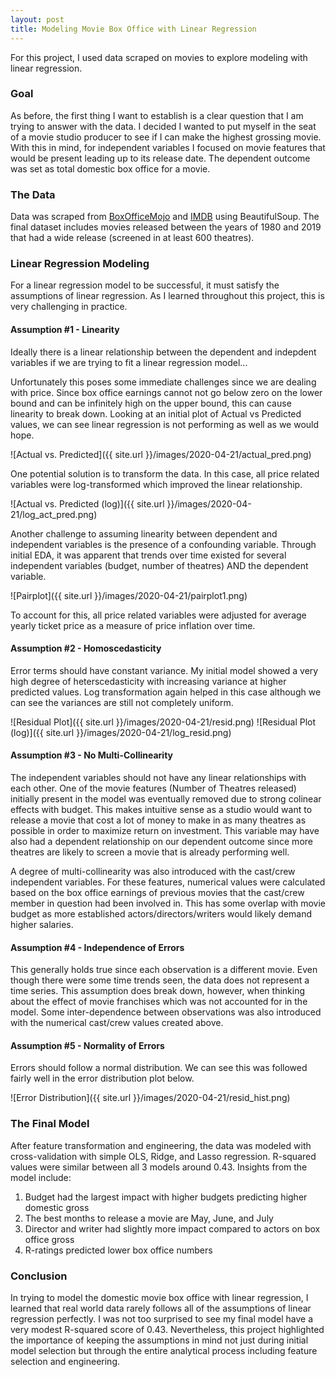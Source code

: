 ```yaml
---
layout: post
title: Modeling Movie Box Office with Linear Regression
---
```


For this project, I used data scraped on movies to explore modeling with linear regression.

### Goal
As before, the first thing I want to establish is a clear question that I am trying to answer with the data. I decided I wanted to put myself in the seat of a movie studio producer to see if I can make the highest grossing movie. With this in mind, for independent variables I focused on movie features that would be present leading up to its release date. The dependent outcome was set as total domestic box office for a movie. 


### The Data
Data was scraped from [BoxOfficeMojo](http://www.boxofficemojo.com) and [IMDB](http://www.imdb.com) using BeautifulSoup. The final dataset includes movies released between the years of 1980 and 2019 that had a wide release (screened in at least 600 theatres).


### Linear Regression Modeling
For a linear regression model to be successful, it must satisfy the assumptions of linear regression. As I learned throughout this project, this is very challenging in practice.


#### Assumption #1 - Linearity
Ideally there is a linear relationship between the dependent and indepdent variables if we are trying to fit a linear regression model... 

Unfortunately this poses some immediate challenges since we are dealing with price. Since box office earnings cannot not go below zero on the lower bound and can be infinitely high on the upper bound, this can cause linearity to break down. Looking at an initial plot of Actual vs Predicted values, we can see linear regression is not performing as well as we would hope.

![Actual vs. Predicted]({{ site.url }}/images/2020-04-21/actual_pred.png)

One potential solution is to transform the data. In this case, all price related variables were log-transformed which improved the linear relationship.

![Actual vs. Predicted (log)]({{ site.url }}/images/2020-04-21/log_act_pred.png)

Another challenge to assuming linearity between dependent and independent variables is the presence of a confounding variable. Through initial EDA, it was apparent that trends over time existed for several independent variables (budget, number of theatres) AND the dependent variable.

![Pairplot]({{ site.url }}/images/2020-04-21/pairplot1.png)

To account for this, all price related variables were adjusted for average yearly ticket price as a measure of price inflation over time.


#### Assumption #2 - Homoscedasticity
Error terms should have constant variance. My initial model showed a very high degree of heterscedasticity with increasing variance at higher predicted values. Log transformation again helped in this case although we can see the variances are still not completely uniform.

![Residual Plot]({{ site.url }}/images/2020-04-21/resid.png)
![Residual Plot (log)]({{ site.url }}/images/2020-04-21/log_resid.png)


#### Assumption #3 - No Multi-Collinearity
The independent variables should not have any linear relationships with each other. One of the movie features (Number of Theatres released) initially present in the model was eventually removed due to strong colinear effects with budget. This makes intuitive sense as a studio would want to release a movie that cost a lot of money to make in as many theatres as possible in order to maximize return on investment. This variable may have also had a dependent relationship on our dependent outcome since more theatres are likely to screen a movie that is already performing well.

A degree of multi-collinearity was also introduced with the cast/crew independent variables. For these features, numerical values were calculated based on the box office earnings of previous movies that the cast/crew member in question had been involved in. This has some overlap with movie budget as more established actors/directors/writers would likely demand higher salaries.


#### Assumption #4 - Independence of Errors
This generally holds true since each observation is a different movie. Even though there were some time trends seen, the data does not represent a time series. This assumption does break down, however, when thinking about the effect of movie franchises which was not accounted for in the model. Some inter-dependence between observations was also introduced with the numerical cast/crew values created above.


#### Assumption #5 - Normality of Errors
Errors should follow a normal distribution. We can see this was followed fairly well in the error distribution plot below.

![Error Distribution]({{ site.url }}/images/2020-04-21/resid_hist.png)


### The Final Model
After feature transformation and engineering, the data was modeled with cross-validation with simple OLS, Ridge, and Lasso regression. R-squared values were similar between all 3 models around 0.43. Insights from the model include:
1. Budget had the largest impact with higher budgets predicting higher domestic gross
2. The best months to release a movie are May, June, and July
3. Director and writer had slightly more impact compared to actors on box office gross
4. R-ratings predicted lower box office numbers


### Conclusion
In trying to model the domestic movie box office with linear regression, I learned that real world data rarely follows all of the assumptions of linear regression perfectly. I was not too surprised to see my final model have a very modest R-squared score of 0.43. Nevertheless, this project highlighted the importance of keeping the assumptions in mind not just during initial model selection but through the entire analytical process including feature selection and engineering.
